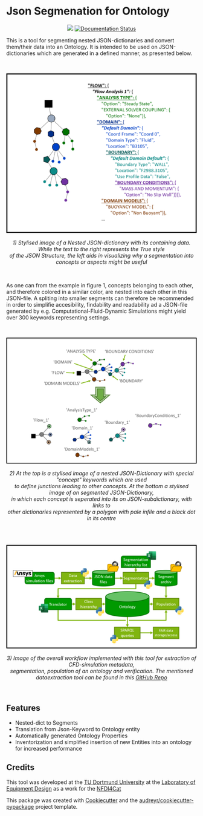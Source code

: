
Json Segmenation for Ontology
=============================
</p>
<p align="center">
    <a href="https://pypi.python.org/pypi/json_segmenation_for_ontology">
            <img src="https://img.shields.io/pypi/v/json_segmenation_for_ontology.svg"></a>
    <a href="https://json-segmenation-for-ontology.readthedocs.io/en/latest/?version=latest">
            <img src="https://readthedocs.org/projects/json-segmenation-for-ontology/badge/?version=latest"
                alt="Documentation Status"></a>
</p>


This is a tool for segmenting nested JSON-dictionaries and convert them/their data into an Ontology.
It is intended to be used on JSON-dictionaries which are generated in a defined manner, as presented below.

<br>
<p align="center">
    <img src="https://github.com/HendrikBorgelt/Json_Segmenation_for_Ontology/blob/Modifying-Repo/supplementary_material/Representation_of_Json_Structure.png" width="600">
</p>

<p align="center" ><i>
    1) Stylised image of a Nested JSON-dictionary with its containing data. While the text to the right represents the True style <br> of the JSON Structure, the left aids in visualizing why a segmentation into concepts or aspects might be useful</i>
</p>
<br>

As one can from the example in figure 1, concepts belonging to each other, and therefore colored in a similar color, are nested into each other in this JSON-file. A spliting into smaller segments can therefore be recommended in order to simplifie accesibility, findability and readability ad a JSON-file generated by e.g. Computational-Fluid-Dynamic Simulations might yield over 300 keywords representing settings.

<br>
<p align="center">
    <img src="https://github.com/HendrikBorgelt/Json_Segmenation_for_Ontology/blob/Modifying-Repo/supplementary_material/Segmentation_into_Instances_3.png" width="600">
</p>

<p align="center" ><i>
    2) At the top is a stylised image of a nested JSON-Dictionary with special "concept" keywords which are used <br> to define junctions leading to other concepts. At the bottom a stylised image of an segmented JSON-Dictionary, <br> in which each concept is seperated into its on JSON-subdictionary, with links to <br> other dictionaries represented by a polygon with pale infile and a black dot in its centre </i>
</p>
<br>



<br>
<p align="center">
    <img src="https://github.com/HendrikBorgelt/Json_Segmenation_for_Ontology/blob/Modifying-Repo/supplementary_material/Workingscheme_of_the_tool_collection.png" width="600">
</p>

<p align="center" ><i>
    3) Image of the overall workflow implemented with this tool for extraction of CFD-simulation metadata, <br>segmentation, population of an ontology and verification. The mentioned dataextraction tool can be found in this <a href="https://github.com/HendrikBorgelt">GitHub Repo</a></i>
</p>
<br>


Features
--------

* Nested-dict to Segments
* Translation from Json-Keyword to Ontology entity
* Automatically generated Ontology Properties
* Inventorization and simplified insertion of new Entities into an ontology for increased performance

Credits
-------

This tool was developed at the [TU Dortmund University](https://www.tu-dortmund.de/en/) at the [Laboratory of Equipment Design](https://www.ad.bci.tu-dortmund.de/cms/en/laboratory/) as a work for the [NFDI4Cat](https://nfdi4cat.org/)


This package was created with [Cookiecutter](https://github.com/audreyr/cookiecutter) and the [audreyr/cookiecutter-pypackage](https://github.com/audreyr/cookiecutter-pypackage) project template.

